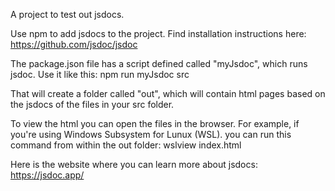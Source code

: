 A project to test out jsdocs.

Use npm to add jsdocs to the project. Find installation instructions here: https://github.com/jsdoc/jsdoc

The package.json file has a script defined called "myJsdoc", which runs jsdoc. Use it like this:
npm run myJsdoc src

That will create a folder called "out", which will contain html pages based on the jsdocs of the files in your src folder. 

To view the html you can open the files in the browser. For example, if you're using Windows Subsystem for Lunux (WSL). you can run this command from within the out folder:
wslview index.html

Here is the website where you can learn more about jsdocs: https://jsdoc.app/
